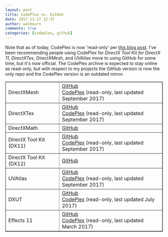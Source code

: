```yaml
---
layout: post
title: CodePlex vs. GitHub
date: 2017-11-27 12:37
author: walbourn
comments: true
categories: [codeplex, github]
---
```

Note that as of today, CodePlex is now 'read-only' per <a href="https://aka.ms/codeplex-announcement">this blog post</a>. I've been recommending people using CodePlex for <em>DirectX Tool Kit for DirectX 11</em>, <em>DirectXTex</em>, <em>DirectXMesh</em>, and <em>UVAtlas</em> move to using GitHub for some time, but it's now official. The CodePlex archive is expected to stay online as read-only, but with respect to my projects the GitHub version is now the only repo and the CodePlex version is an outdated mirror.

<table border="1">
<tbody>
<tr>
<td>DirectXMesh</td>
<td><a href="https://github.com/Microsoft/DirectXMesh">GitHub</a><br />
<a href="https://directxmesh.codeplex.com/">CodePlex</a> (read-only, last updated September 2017)</td>
</tr>
<tr>
<td>DirectXTex</td>
<td><a href="https://github.com/Microsoft/DirectXTex">GitHub</a><br />
<a href="https://directxtex.codeplex.com/">CodePlex</a> (read-only, last updated September 2017)</td>
</tr>
<tr>
<td>DirectXMath</td>
<td><a href="https://github.com/Microsoft/DirectXMath">GitHub</a></td>
</tr>
<tr>
<td>DirectX Tool Kit (DX11)</td>
<td><a href="https://github.com/Microsoft/DirectXTK">GitHub</a><br />
<a href="https://directxtk.codeplex.com/">CodePlex</a> (read-only, last updated September 2017)</td>
</tr>
<tr>
<td>DirectX Tool Kit (DX12)</td>
<td><a href="https://github.com/Microsoft/DirectXTK12">GitHub</a></td>
</tr>
<tr>
<td>UVAtlas</td>
<td><a href="https://github.com/Microsoft/UVAtlas">GitHub</a><br />
<a href="https://uvatlas.codeplex.com/">CodePlex</a> (read-only, last updated September 2017)</td>
</tr>
<tr>
<td>DXUT</td>
<td><a href="https://github.com/Microsoft/DXUT">GitHub</a><br />
<a href="https://dxut.codeplex.com/">CodePlex</a> (read-only, last updated July 2017)</td>
</tr>
<tr>
<td>Effects 11</td>
<td><a href="https://github.com/Microsoft/FX11">GitHub</a><br />
<a href="https://fx11.codeplex.com/">CodePlex</a> (read-only, last updated March 2017)</td>
</tr>
</tbody>
</table>
